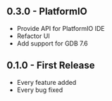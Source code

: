 ## 0.3.0 - PlatformIO

* Provide API for PlatformIO IDE
* Refactor UI
* Add support for GDB 7.6

## 0.1.0 - First Release
* Every feature added
* Every bug fixed
